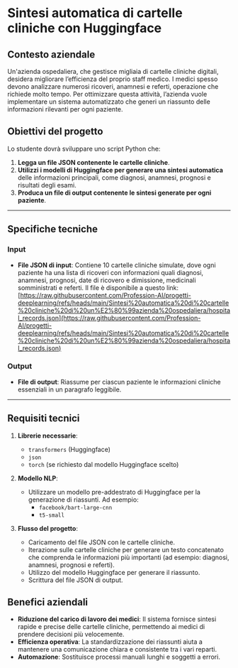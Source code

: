 # Sintesi automatica di cartelle cliniche con Huggingface

## Contesto aziendale
Un'azienda ospedaliera, che gestisce migliaia di cartelle cliniche digitali, desidera migliorare l’efficienza del proprio staff medico. I medici spesso devono analizzare numerosi ricoveri, anamnesi e referti, operazione che richiede molto tempo. Per ottimizzare questa attività, l’azienda vuole implementare un sistema automatizzato che generi un riassunto delle informazioni rilevanti per ogni paziente.

## Obiettivi del progetto
Lo studente dovrà sviluppare uno script Python che:
1. **Legga un file JSON contenente le cartelle cliniche**.
2. **Utilizzi i modelli di Huggingface per generare una sintesi automatica** delle informazioni principali, come diagnosi, anamnesi, prognosi e risultati degli esami.
3. **Produca un file di output contenente le sintesi generate per ogni paziente**.

---

## Specifiche tecniche

### Input
- **File JSON di input**: Contiene 10 cartelle cliniche simulate, dove ogni paziente ha una lista di ricoveri con informazioni quali diagnosi, anamnesi, prognosi, date di ricovero e dimissione, medicinali somministrati e referti. Il file è disponibile a questo link: [https://raw.githubusercontent.com/Profession-AI/progetti-deeplearning/refs/heads/main/Sintesi%20automatica%20di%20cartelle%20cliniche%20di%20un%E2%80%99azienda%20ospedaliera/hospital_records.json](https://raw.githubusercontent.com/Profession-AI/progetti-deeplearning/refs/heads/main/Sintesi%20automatica%20di%20cartelle%20cliniche%20di%20un%E2%80%99azienda%20ospedaliera/hospital_records.json)

### Output
- **File di output**: Riassume per ciascun paziente le informazioni cliniche essenziali in un paragrafo leggibile.

---

## Requisiti tecnici

1. **Librerie necessarie**:
   - `transformers` (Huggingface)
   - `json`
   - `torch` (se richiesto dal modello Huggingface scelto)
   
2. **Modello NLP**:
   - Utilizzare un modello pre-addestrato di Huggingface per la generazione di riassunti. Ad esempio: 
     - `facebook/bart-large-cnn`
     - `t5-small`

3. **Flusso del progetto**:
   - Caricamento del file JSON con le cartelle cliniche.
   - Iterazione sulle cartelle cliniche per generare un testo concatenato che comprenda le informazioni più importanti (ad esempio: diagnosi, anamnesi, prognosi e referti).
   - Utilizzo del modello Huggingface per generare il riassunto.
   - Scrittura del file JSON di output.


## Benefici aziendali
- **Riduzione del carico di lavoro dei medici**: Il sistema fornisce sintesi rapide e precise delle cartelle cliniche, permettendo ai medici di prendere decisioni più velocemente.
- **Efficienza operativa**: La standardizzazione dei riassunti aiuta a mantenere una comunicazione chiara e consistente tra i vari reparti.
- **Automazione**: Sostituisce processi manuali lunghi e soggetti a errori.

